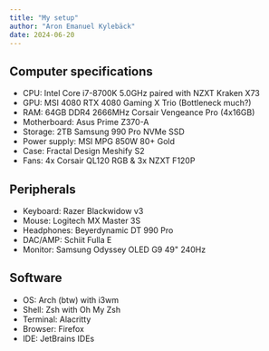 ```yaml
---
title: "My setup"
author: "Aron Emanuel Kylebäck"
date: 2024-06-20
---
```

## Computer specifications
- CPU: Intel Core i7-8700K 5.0GHz paired with NZXT Kraken X73
- GPU: MSI 4080 RTX 4080 Gaming X Trio (Bottleneck much?)
- RAM: 64GB DDR4 2666MHz Corsair Vengeance Pro (4x16GB)
- Motherboard: Asus Prime Z370-A
- Storage: 2TB Samsung 990 Pro NVMe SSD
- Power supply: MSI MPG 850W 80+ Gold
- Case: Fractal Design Meshify S2
- Fans: 4x Corsair QL120 RGB & 3x NZXT F120P

## Peripherals
- Keyboard: Razer Blackwidow v3
- Mouse: Logitech MX Master 3S
- Headphones: Beyerdynamic DT 990 Pro
- DAC/AMP: Schiit Fulla E
- Monitor: Samsung Odyssey OLED G9 49" 240Hz

## Software
- OS: Arch (btw) with i3wm
- Shell: Zsh with Oh My Zsh
- Terminal: Alacritty
- Browser: Firefox
- IDE: JetBrains IDEs